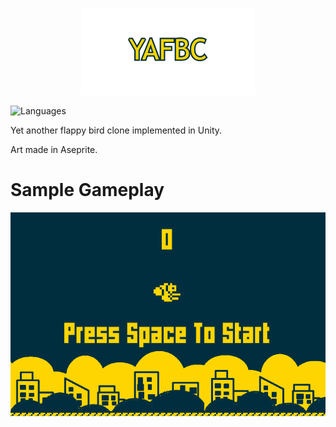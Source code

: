 <p align="center">
  <img src="https://github.com/Nizar1999/Yet-Another-Flappy-Bird-Clone/blob/main/screenshots/Banner.png" width = 55%; height=55% />
</p>


![Languages](https://img.shields.io/badge/-C#-red?style=for-the-badge&logo=cplusplus&logoColor=%23002F40)
 
 Yet another flappy bird clone implemented in Unity.
 
 Art made in Aseprite.
 
 # Sample Gameplay
 ![screen-gif](./screenshots/Gameplay.gif)
